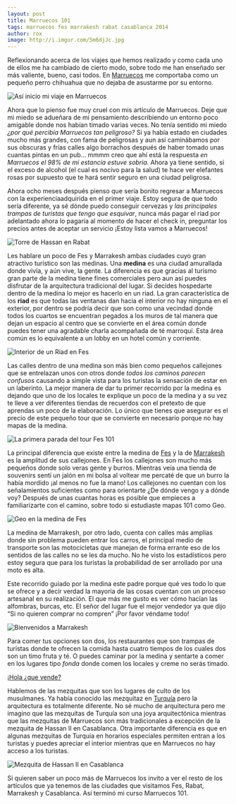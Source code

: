```yaml
---
layout: post
title: Marruecos 101
tags: marruecos fes marrakesh rabat casablanca 2014
author: rox
image: http://i.imgur.com/5m6djJc.jpg
---
```


Reflexionando acerca de los viajes que hemos realizado y como cada uno de ellos me ha cambiado de cierto modo, sobre todo me han enseñado ser más valiente, bueno, casi todos. En [Marruecos](/tag/marruecos/) me comportaba como un pequeño perro chihuahua que no dejaba de asustarme por su entorno. 

![Así inicio mi viaje en Marruecos](http://i.imgur.com/xNYNzuQ.jpg)

Ahora que lo pienso fue muy cruel con mis artículo de Marruecos. Deje que mi miedo se adueñara de mi pensamiento describiendo un entorno poco amigable donde nos habían timado varias veces. No tenía sentido mi miedo *¿por qué percibía Marruecos tan peligroso?* Si ya había estado en ciudades mucho más grandes, con fama de peligrosas y aun así caminábamos por sus obscuras y frías calles algo borrachos después de haber tomado unas cuantas pintas en un pub... mmmm creo que ahí está la respuesta *en Marruecos el 98% de mi estancia estuve sobria.* Ahora ya tiene sentido, si el exceso de alcohol (el cual es nocivo para la salud) te hace ver elefantes rosas por supuesto que te hará sentir seguro en una ciudad peligrosa.

Ahora ocho meses después pienso que sería bonito regresar a Marruecos con la experienciaadquirida en el primer viaje. Estoy segura de que todo sería diferente, ya sé dónde puedo conseguir cervezas y *las principales trampas de turistas que tengo que esquivar*, nunca más pagar el riad por adelantado ahora lo pagaría al momento de hacer el check in, preguntar los precios antes de aceptar un servicio ¡Estoy lista vamos a Marruecos!

![Torre de Hassan en Rabat](http://i.imgur.com/l8k0PW9.jpg)

Les hablare un poco de Fes y Marrakesh ambas ciudades cuyo gran atractivo turístico son las medinas. Una **medina** es una ciudad amurallada donde vivía, y aún vive, la gente. La diferencia es que gracias al turismo gran parte de la medina tiene fines comerciales pero aun así puedes disfrutar de la arquitectura tradicional del lugar. Si decides hospedarte dentro de la medina lo mejor es hacerlo en un riad. La gran característica de los **riad** es que todas las ventanas dan hacia el interior no hay ninguna en el exterior, por dentro se podría decir que son como una vecindad donde todos los cuartos se encuentran pegados a los muros de tal manera que dejan un espacio al centro que se convierte en el área común donde puedes tener una agradable charla acompañada de té marroquí. Esta área común es lo equivalente a un lobby en un hotel común y corriente.

![Interior de un Riad en Fes](http://i.imgur.com/YZw0M0r.jpg)

Las calles dentro de una medina son más bien como pequeños callejones que se entrelazan unos con otros donde *todos los caminos parecen confusos* causando a simple vista para los turistas la sensación de estar en un laberinto. La mejor manera de dar tu primer recorrido por la medina es dejando que uno de los locales te explique un poco de la medina y a su vez te lleve a ver diferentes tiendas de recuerdos con el pretexto de que aprendas un poco de la elaboración. Lo único que tienes que asegurar es el precio de este pequeño tour que se convierte en necesario porque no hay mapas de la medina.

![La primera parada del tour Fes 101](http://i.imgur.com/t6cRuUG.jpg)

La principal diferencia  que existe entre la medina de [Fes](/tag/fes) y la de [Marrakesh](/tag/marrakesh) es la amplitud de sus callejones. En Fes los callejones son mucho más pequeños donde solo veras gente y burros. Mientras veía una tienda de souvenirs sentí un jalón en mi bolsa al voltear me percaté de que un burro la había mordido ¡al menos no fue la mano! Los callejones no cuentan con los señalamientos suficientes como para orientarte ¿De dónde vengo y a dónde voy? Después de unas cuantas horas es posible que empieces a familiarizarte con el camino, sobre todo si estudiaste mapas 101 como Geo.

![Geo en la medina de Fes](http://i.imgur.com/0lMckAO.jpg)

La medina de Marrakesh, por otro lado, cuenta con calles más amplias donde sin problema pueden entrar los carros, el principal medio de transporte son las motocicletas que manejan de forma errante eso de los sentidos de las calles no se les da mucho. No he visto los estadísticos pero estoy segura que para los turistas la probabilidad de ser arrollado por una moto es alta.

Este recorrido guiado por la medina este padre porque qué ves todo lo que se ofrece y a decir verdad la mayoría de las cosas cuentan con un proceso artesanal en su realización. El que más me gusto es ver cómo hacían las alfombras, burcas, etc. El señor del lugar fue el mejor vendedor ya que dijo “Si no quieren comprar no compren” ¡Por favor véndame todo!

![Bienvenidos a Marrakesh](http://i.imgur.com/y8xXXKD.jpg)

Para comer tus opciones son dos, los restaurantes que son trampas de turistas donde te ofrecen la comida hasta cuatro tiempos de los cuales dos son un timo fruta y té. O puedes caminar por la medina y sentarte a comer en los lugares tipo *fonda* donde comen los locales y creme no serás timado.

¡[Hola ¿que vende?](http://i.imgur.com/jmNTLaD.jpg)

Hablemos de las mezquitas que son los lugares de culto de los musulmanes. Ya había conocido las mezquitaz en [Turquía](/tag/turquia) pero la arquitectura es totalmente  diferente. No sé mucho de arquitectura pero me imagino que las mezquitas de Turquía son una joya arquitectónica mientras que las mezquitas de Marruecos son más tradicionales a excepción de la mezquita de Hassan II en Casablanca. Otra importante diferencia es que en algunas mezquitas de Turquía en horarios especiales permiten entran a los turistas y puedes apreciar el interior mientras que en Marruecos no hay acceso a los turistas.

![Mezquita de Hassan II en Casablanca](http://i.imgur.com/fmomOn8.jpg)

Si quieren saber un poco más de Marruecos los invito a ver el resto de los artículos que ya tenemos de las ciudades que visitamos Fes, Rabat, Marrakesh y Casablanca. Así terminó mi curso Marruecos 101.
